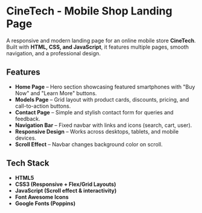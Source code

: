 #  CineTech - Mobile Shop Landing Page

A responsive and modern landing page for an online mobile store **CineTech**.  
Built with **HTML, CSS, and JavaScript**, it features multiple pages, smooth navigation, and a professional design.


##  Features
-  **Home Page** – Hero section showcasing featured smartphones with "Buy Now" and "Learn More" buttons.  
-  **Models Page** – Grid layout with product cards, discounts, pricing, and call-to-action buttons.  
-  **Contact Page** – Simple and stylish contact form for queries and feedback.  
-  **Navigation Bar** – Fixed navbar with links and icons (search, cart, user).  
-  **Responsive Design** – Works across desktops, tablets, and mobile devices.  
-  **Scroll Effect** – Navbar changes background color on scroll.


##  Tech Stack
- **HTML5**
- **CSS3 (Responsive + Flex/Grid Layouts)**
- **JavaScript (Scroll effect & interactivity)**
- **Font Awesome Icons**
- **Google Fonts (Poppins)**